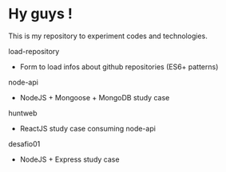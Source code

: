# Hy guys !

This is my repository to experiment codes and technologies.

load-repository
  - Form to load infos about github repositories (ES6+ patterns)

node-api
  - NodeJS + Mongoose + MongoDB study case

huntweb
  - ReactJS study case consuming node-api

desafio01
  - NodeJS + Express study case


